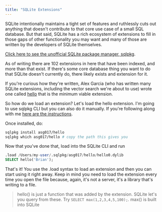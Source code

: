 ```yaml
---
title: "SQLite Extensions"
---
```


SQLite intentionally maintains a tight set of features and ruthlessly cuts out anything that doesn't contribute to that core use case of a small SQL database. But that said, SQLite has a rich ecosystem of extensions to fill in those gaps of other functionality you may want and many of those are written by the developers of SQLite themselves.

[Click here to see the unofficial SQLite package manager, sqlpkg][sqlpkg].

As of writing there are 102 extensions in here that have been indexed, and more than that exist. If there's some core database thing you want to do that SQLite doesn't currently do, there likely exists and extension for it.

If you're curious how they're written, Alex Garcia (who has written many SQLite extensions, including the vector search we're about to use) wrote one called [hello][hello] that is the minimum viable extension.

So how do we load an extension? Let's load the hello extension. I'm going to use sqlpkg CLI but you can also do it manually. If you're following along with me [here are the instructions][install].

Once installed, do:

```bash
sqlpkg install asg017/hello
sqlpkg which asg017/hello # copy the path this gives you
```

Now that you've done that, load into the SQLite CLI and run

```sql
.load /Users/my-user/.sqlpkg/asg017/hello/hello0.dylib
SELECT hello('Brian');
```

That's it! You use the .load syntax to load an extension and then you can start using it right away. Keep in mind you need to load the extension every time you open the file because, again, it's not a server, it's a library that's writing to a file.

> hello() is just a function that was added by the extension. SQLite let's you query from these. Try `SELECT max(1,2,3,4,5,100);`. max() is built into SQLite

[sqlpkg]: https://sqlpkg.org/
[hello]: https://github.com/asg017/sqlite-hello
[cli]: https://github.com/nalgeon/sqlpkg-cli
[install]: https://github.com/nalgeon/sqlpkg-cli?tab=readme-ov-file#download-and-install-preferred-method
